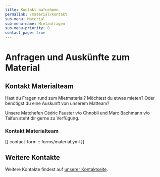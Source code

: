```yaml
---
title: Kontakt aufnehmen
permalink: /material/kontakt
sub-menu: Material
sub-menu-name: Mietanfragen
sub-menu-priority: 0
contact_page: true
---
```


# Anfragen und Auskünfte zum Material

## Kontakt Materialteam

Hast du Fragen rund zum Mietmaterial? Möchtest du etwas mieten? Oder benötigst du eine Auskunft von unserem Matteam?

Unsere Matchefen Cédric Fauster v/o Chnobli und Marc Bachmann v/o Taifun steht dir gerne zu Verfügung.

### Kontakt Materialteam

[[ contact-form :: forms/material.yml ]]

## Weitere Kontakte

Weitere Kontakte findest auf [unserer Kontaktseite](/kontakt).
